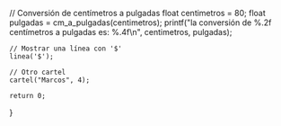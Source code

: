 // Conversión de centímetros a pulgadas
    float centimetros = 80;
    float pulgadas = cm_a_pulgadas(centimetros);
    printf("la conversión de %.2f centímetros a pulgadas es: %.4f\n", centimetros, pulgadas);

    // Mostrar una línea con '$'
    linea('$');

    // Otro cartel
    cartel("Marcos", 4);

    return 0;
}
